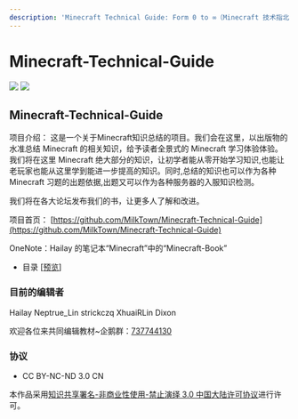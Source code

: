 ```yaml
---
description: 'Minecraft Technical Guide: Form 0 to ∞（Minecraft 技术指北：从 0 到 ∞）'
---
```


# Minecraft-Technical-Guide

![](https://img.shields.io/badge/ver-0.0.0-brightgreen.svg) ![](https://img.shields.io/badge/license-CC_BY_NC_ND_3.0_CN-000000.svg)

## Minecraft-Technical-Guide

项目介绍： 这是一个关于Minecraft知识总结的项目。我们会在这里，以出版物的水准总结 Minecraft 的相关知识，给予读者全景式的 Minecraft 学习体验体验。我们将在这里 Minecraft 绝大部分的知识，让初学者能从零开始学习知识,也能让老玩家也能从这里学到能进一步提高的知识。同时,总结的知识也可以作为各种 Minecraft 习题的出题依据,出题又可以作为各种服务器的入服知识检测。

我们将在各大论坛发布我们的书，让更多人了解和改进。

项目首页： [https://github.com/MilkTown/Minecraft-Technical-Guide](https://github.com/MilkTown/Minecraft-Technical-Guide)

OneNote：Hailay 的笔记本“Minecraft”中的“Minecraft-Book”

* 目录 \[[预览](https://github.com/MilkTown//Minecraft-Technical-Guide/blob/master/目录.md)\]

### 目前的编辑者

Hailay Neptrue_Lin strickczq XhuaiRLin Dixon

欢迎各位来共同编辑教材~企鹅群：[737744130](http://shang.qq.com/wpa/qunwpa?idkey=d36adb27045affe1e7a68bda61f72f46ab8dff6ee6bd5906b61659dc8ab95df9)

### 协议

* CC BY-NC-ND 3.0 CN

  
本作品采用[知识共享署名-非商业性使用-禁止演绎 3.0 中国大陆许可协议](http://creativecommons.org/licenses/by-nc-nd/3.0/cn/)进行许可。

